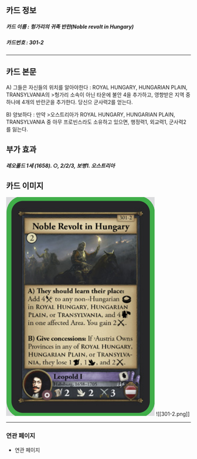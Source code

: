 ## 카드 정보
##### 카드 이름 : 헝가리의 귀족 반란(Noble revolt in Hungary)
##### 카드번호 : 301-2
---
## 카드 본문

A) 그들은 자신들의 위치를 알아야한다 : ROYAL HUNGARY, HUNGARIAN PLAIN, TRANSYLVANIA의 >헝가리 소속이 아닌 타운에 불안 4을 추가하고, 영향받은 지역 중 하나에 4개의 반란군을 추가한다. 당신으 군사력2를 얻는다.

B) 양보하다 : 만약 >오스트리아가 ROYAL HUNGARY, HUNGARIAN PLAIN, TRANSYLVANIA 중 아무 프로빈스라도 소유하고 있으면, 행정력1, 외교력1, 군사력2를 잃는다.

## 부가 효과
##### 레오폴드 1세 (1658). ○, 2/2/3, 보병1. 오스트리아

## 카드 이미지
<img src="\Assets\301-2.png"/>
![[301-2.png]]

--- 

### 연관 페이지
- 연관 페이지
